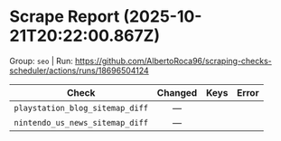 # Scrape Report (2025-10-21T20:22:00.867Z)

Group: `seo`  |  Run: https://github.com/AlbertoRoca96/scraping-checks-scheduler/actions/runs/18696504124

| Check | Changed | Keys | Error |
|---|:---:|:--|:--|
| `playstation_blog_sitemap_diff` | — |  |  |
| `nintendo_us_news_sitemap_diff` | — |  |  |

